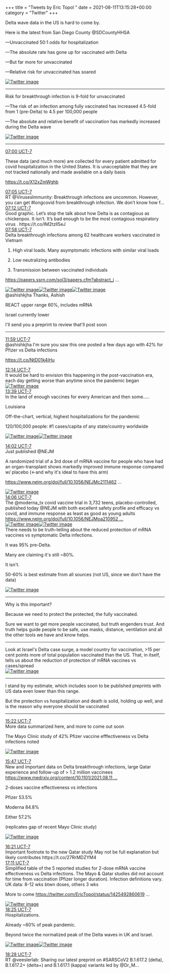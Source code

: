 +++
title = "Tweets by Eric Topol " 
date = 2021-08-11T13:15:28+00:00
category = "Twitter"
+++
<div class="thread"> 
<div class="thread-content"> 
Delta wave data in the US is hard to come by.

Here is the latest from San Diego County @SDCountyHHSA 

—Unvaccinated 50:1 odds for hospitalization

—The absolute rate has gone up for vaccinated with Delta

—But far more for unvaccinated

—Relative risk for unvaccinated has soared </div> 
<a href="/twitter/erictopol/images/E8gw2WxUUAITXQr.jpg"  ><img src="/twitter/erictopol/images/E8gw2WxUUAITXQr.jpg" alt="Twitter image" ></img></a><hr><div class="thread-content"> 
Risk for breakthrough infection is 9-fold for unvaccinated

—The risk of an infection among fully vaccinated has increased 4.5-fold from 1 (pre-Delta) to 4.5 per 100,000 people

—The absolute and relative benefit of vaccination has markedly increased during the Delta wave </div> 
<a href="/twitter/erictopol/images/E8gym5LVcAgk7aT.jpg"  ><img src="/twitter/erictopol/images/E8gym5LVcAgk7aT.jpg" alt="Twitter image" ></img></a><hr><div class="profile"> 
<a href="https://twitter.com/erictopol/status/1425456983344238596" target="_blank" rel="noreferer">07:00 UCT-7</a> 
</div> 
<div class="content"> 
These data (and much more) are collected for every patient admitted for covid hospitalization in the United States. It is unacceptable that they are not tracked  nationally and made available on a daily basis

https://t.co/X12xZmWghb</div> 
</div> 
<div class="tweet"> 
<div class="profile"> 
<a href="https://twitter.com/erictopol/status/1425458272463515658" target="_blank" rel="noreferer">07:05 UCT-7</a> 
</div> 
<div class="content"> 
RT @VirusesImmunity: Breakthrough infections are uncommon. However, you can get #longcovid from breakthrough infection. We don’t know how f…</div> 
</div> 
<div class="tweet"> 
<div class="profile"> 
<a href="https://twitter.com/erictopol/status/1425460046964486145" target="_blank" rel="noreferer">07:12 UCT-7</a> 
</div> 
<div class="content"> 
Good graphic. Let’s stop the talk about how Delta is as contagious as chickenpox. It isn’t. It’s bad enough to be the most contagious respiratory virus . https://t.co/IM2tzlI5eJ</div> 
</div> 
<div class="tweet"> 
<div class="profile"> 
<a href="https://twitter.com/erictopol/status/1425471783944130562" target="_blank" rel="noreferer">07:58 UCT-7</a> 
</div> 
<div class="content"> 
Delta breakthrough infections among 62 healthcare workers vaccinated in Vietnam

1. High viral loads. Many asymptomatic infections with similar viral loads

2. Low neutralizing antibodies

3. Transmission between vaccinated individuals

<a href="https://papers.ssrn.com/sol3/papers.cfm?abstract_id=3897733" target="_blank" rel="noreferer">https://papers.ssrn.com/sol3/papers.cfm?abstract_i ...</a> 
 </div> 
<a href="/twitter/erictopol/images/E8hKW-xUUAkm5aS.jpg"  ><img src="/twitter/erictopol/images/E8hKW-xUUAkm5aS.jpg" alt="Twitter image" ></img></a><a href="/twitter/erictopol/images/E8hKZZLVEAQWL16.jpg"  ><img src="/twitter/erictopol/images/E8hKZZLVEAQWL16.jpg" alt="Twitter image" ></img></a><a href="/twitter/erictopol/images/E8hKbPPVgBEENDL.jpg"  ><img src="/twitter/erictopol/images/E8hKbPPVgBEENDL.jpg" alt="Twitter image" ></img></a></div> 
<div class="thread"> 
<div class="thread-content"> 
@ashishkjha Thanks, Ashish

REACT upper range 60%, includes mRNA

Israel currently lower

I'll send you a preprint to review that'll post soon</div> 
<hr><div class="profile"> 
<a href="https://twitter.com/erictopol/status/1425532329099886593" target="_blank" rel="noreferer">11:59 UCT-7</a> 
</div> 
<div class="content"> 
@ashishkjha I'm sure you saw this one posted a few days ago with 42% for Pfizer vs Delta infections

https://t.co/NtD01k4iHu</div> 
</div> 
<div class="tweet"> 
<div class="profile"> 
<a href="https://twitter.com/erictopol/status/1425536128468230150" target="_blank" rel="noreferer">12:14 UCT-7</a> 
</div> 
<div class="content"> 
It would be hard to envision this happening in the post-vaccination era, each day getting worse than anytime since the pandemic began </div> 
<a href="/twitter/erictopol/images/E8iFfOhVcAMvAAt.jpg"  ><img src="/twitter/erictopol/images/E8iFfOhVcAMvAAt.jpg" alt="Twitter image" ></img></a></div> 
<div class="tweet"> 
<div class="profile"> 
<a href="https://twitter.com/erictopol/status/1425557631230349318" target="_blank" rel="noreferer">13:39 UCT-7</a> 
</div> 
<div class="content"> 
In the land of enough vaccines for every American and then some.....

Louisiana

Off-the-chart, vertical, highest hospitalizations for the pandemic

120/100,000 people: #1 cases/capita of any state/country worldwide </div> 
<a href="/twitter/erictopol/images/E8iYmUsUcAQhIIY.jpg"  ><img src="/twitter/erictopol/images/E8iYmUsUcAQhIIY.jpg" alt="Twitter image" ></img></a><a href="/twitter/erictopol/images/E8iY3q1VoAI_pNJ.jpg"  ><img src="/twitter/erictopol/images/E8iY3q1VoAI_pNJ.jpg" alt="Twitter image" ></img></a></div> 
<div class="tweet"> 
<div class="profile"> 
<a href="https://twitter.com/erictopol/status/1425563354702172169" target="_blank" rel="noreferer">14:02 UCT-7</a> 
</div> 
<div class="content"> 
Just published @NEJM 

A randomized trial of a 3rd dose of mRNA vaccine for people who have had an organ-transplant shows markedly improved immune response compared w/ placebo (&lt;-and why it's ideal to have this arm)

<a href="https://www.nejm.org/doi/full/10.1056/NEJMc2111462?query=featured_home" target="_blank" rel="noreferer">https://www.nejm.org/doi/full/10.1056/NEJMc2111462 ...</a> 
 </div> 
<a href="/twitter/erictopol/images/E8ic44HWUAsA8zp.jpg"  ><img src="/twitter/erictopol/images/E8ic44HWUAsA8zp.jpg" alt="Twitter image" ></img></a></div> 
<div class="tweet"> 
<div class="profile"> 
<a href="https://twitter.com/erictopol/status/1425564329768783874" target="_blank" rel="noreferer">14:06 UCT-7</a> 
</div> 
<div class="content"> 
The @moderna_tx covid vaccine trial in 3,732 teens, placebo-controlled, published today @NEJM with both excellent safety profile and efficacy vs covid, and immune  response as least as good as young adults <a href="https://www.nejm.org/doi/full/10.1056/NEJMoa2109522?query=featured_home" target="_blank" rel="noreferer">https://www.nejm.org/doi/full/10.1056/NEJMoa210952 ...</a> 
 </div> 
<a href="/twitter/erictopol/images/E8ifHk8WEAELTyz.jpg"  ><img src="/twitter/erictopol/images/E8ifHk8WEAELTyz.jpg" alt="Twitter image" ></img></a><a href="/twitter/erictopol/images/E8id415XEAYQfp4.jpg"  ><img src="/twitter/erictopol/images/E8id415XEAYQfp4.jpg" alt="Twitter image" ></img></a></div> 
<div class="thread"> 
<div class="thread-content"> 
There needs to be truth-telling about the reduced protection of mRNA vaccines vs symptomatic Delta infections. 

It was 95% pre-Delta. 

Many are claiming it's still ~80%.

It isn't. 

50-60% is best estimate from all sources (not US, since we don't have the data) </div> 
<a href="/twitter/erictopol/images/E8hdr9pVEAI5cKE.jpg"  ><img src="/twitter/erictopol/images/E8hdr9pVEAI5cKE.jpg" alt="Twitter image" ></img></a><hr><div class="thread-content"> 
Why is this important?

Because we need to protect the protected, the fully vaccinated.

Sure we want to get more people vaccinated, but truth engenders trust. And truth helps guide people to be safe, use masks, distance, ventilation and all the other tools we have and know helps.</div> 
<hr><div class="thread-content"> 
Look at Israel's Delta case surge, a model country for vaccination, &gt;15 per cent points more of total population vaccinated than the US. That, in itself, tells us about the reduction of protection of mRNA vaccines vs cases/spread </div> 
<a href="/twitter/erictopol/images/E8hfe1WUYAMd4Pq.jpg"  ><img src="/twitter/erictopol/images/E8hfe1WUYAMd4Pq.jpg" alt="Twitter image" ></img></a><hr><div class="thread-content"> 
I stand by my estimate, which includes soon to be published preprints with US data even lower than this range.

But the protection vs hospitalization and death is solid, holding up well, and is the reason why everyone should be vaccinated</div> 
<hr><div class="profile"> 
<a href="https://twitter.com/erictopol/status/1425583390888136710" target="_blank" rel="noreferer">15:22 UCT-7</a> 
</div> 
<div class="content"> 
More data summarized here, and more to come out soon

The Mayo Clinic study of 42% Pfizer vaccine efffectiveness vs Delta infections noted </div> 
<a href="/twitter/erictopol/images/E8iwPGgVkAAt0-T.jpg"  ><img src="/twitter/erictopol/images/E8iwPGgVkAAt0-T.jpg" alt="Twitter image" ></img></a></div> 
<div class="tweet"> 
<div class="profile"> 
<a href="https://twitter.com/erictopol/status/1425589829069271041" target="_blank" rel="noreferer">15:47 UCT-7</a> 
</div> 
<div class="content"> 
New and important data on Delta breakthrough infections, large Qatar experience and follow-up of &gt; 1.2 million vaccinees <a href="https://www.medrxiv.org/content/10.1101/2021.08.11.21261885v1" target="_blank" rel="noreferer">https://www.medrxiv.org/content/10.1101/2021.08.11 ...</a> 


 2-doses vaccine effectiveness vs infections

Pfizer 53.5%

Moderna 84.8%

Either 57.2%

(replicates gap of recent Mayo Clinic study) </div> 
<a href="/twitter/erictopol/images/E8i2HYZUYAE-lvE.png"  ><img src="/twitter/erictopol/images/E8i2HYZUYAE-lvE.png" alt="Twitter image" ></img></a></div> 
<div class="tweet"> 
<div class="profile"> 
<a href="https://twitter.com/erictopol/status/1425598379174752256" target="_blank" rel="noreferer">16:21 UCT-7</a> 
</div> 
<div class="content"> 
Important footnote to the new Qatar study    May not be full explanation but likely contributes https://t.co/27RrMDZYM4</div> 
</div> 
<div class="tweet"> 
<div class="profile"> 
<a href="https://twitter.com/erictopol/status/1425610846927917063" target="_blank" rel="noreferer">17:11 UCT-7</a> 
</div> 
<div class="content"> 
Simplified table of the 5 reported studies for 2-dose mRNA vaccine effectiveness vs Delta infections. The Mayo &amp; Qatar studies did not account for time from vaccination (Pfizer longer duration). Infection definitions vary.  UK data: 8-12 wks btwn doses, others 3 wks 

More to come  <a href="https://twitter.com/EricTopol/status/1425492860619481098" target="_blank" rel="noreferer">https://twitter.com/EricTopol/status/1425492860619 ...</a> 
</div> 
<a href="/twitter/erictopol/images/E8jI2b_VEAEkkZg.jpg"  ><img src="/twitter/erictopol/images/E8jI2b_VEAEkkZg.jpg" alt="Twitter image" ></img></a></div> 
<div class="tweet"> 
<div class="profile"> 
<a href="https://twitter.com/erictopol/status/1425629387823542272" target="_blank" rel="noreferer">18:25 UCT-7</a> 
</div> 
<div class="content"> 
Hospitalizations.

Already ~60% of peak pandemic.

Beyond twice the normalized peak of the Delta waves in UK and Israel. </div> 
<a href="/twitter/erictopol/images/E8jZHibVIAIeAbp.jpg"  ><img src="/twitter/erictopol/images/E8jZHibVIAIeAbp.jpg" alt="Twitter image" ></img></a><a href="/twitter/erictopol/images/E8jaP3tVcAIQQd9.jpg"  ><img src="/twitter/erictopol/images/E8jaP3tVcAIQQd9.jpg" alt="Twitter image" ></img></a></div> 
<div class="tweet"> 
<div class="profile"> 
<a href="https://twitter.com/erictopol/status/1425630114478387203" target="_blank" rel="noreferer">18:28 UCT-7</a> 
</div> 
<div class="content"> 
RT @veeslerlab: Sharing our latest preprint on #SARSCoV2 B.1.617.2 (delta), B.1.617.2+ (delta+) and B.1.617.1 (kappa) variants led by @Dr_M…</div> 
</div> 


